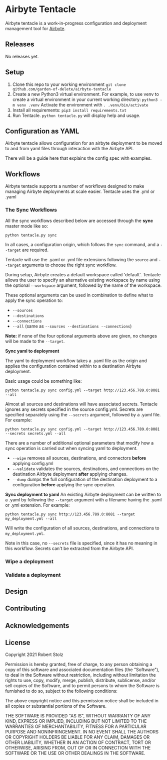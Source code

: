 # Airbyte Tentacle
Airbyte tentacle is a work-in-progress configuration and deployment management tool for [Airbyte](https://github.com/airbytehq/airbyte).

## Releases
No releases yet.

## Setup
1. Clone this repo to your working environment
`git clone github.com/garden-of-delete/airbyte-tentacle`
2. Create a new Python3 virtual environment. For example, to use venv to create a virtual environment in your current working directory:
`python3 -m venv .venv`
Activate the environment with `. .venv/bin/activate`
3. Install all requirements:
`pip3 install requirements.txt`
4. Run Tentacle. `python tentacle.py` will display help and usage.

## Configuration as YAML
Airbyte tentacle allows configuration for an airbyte deployment to be moved to and from yaml files through interaction with the Airbyte API.

There will be a guide here that explains the config spec with examples.

## Workflows
Airbyte tentacle supports a number of workflows designed to make managing Airbyte deployments at scale easier. Tentacle uses the .yml or .yaml

### The Sync Workflows
All the sync workflows described below are accessed through the **sync** master mode like so:

`python tentacle.py sync`

In all cases, a configuration origin, which follows the `sync` command, and a `--target` are required.

Tentacle will use the .yaml or .yml file extensions following the `source` and `--target` arguments to choose the right sync workflow.

During setup, Airbyte creates a default workspace called 'default'. Tentacle allows the user to specify an alternative existing workspace by name using the optional `--workspace` argument, followed by the name of the workspace.

These optional arguments can be used in combination to define what to apply the sync operation to:
- `--sources`
- `--destinations`
- `--connections`
- `--all` (same as `--sources --destinations --connections`)

**Note:** if none of the four optional arguments above are given, no changes will be made to the `--target`.

**Sync yaml to deployment**

The yaml to deployment workflow takes a .yaml file as the origin and applies the configuration contained within to a destination Airbyte deployment.

Basic usage could be something like:

`python tentacle.py sync config.yml --target http://123.456.789.0:8081 --all`

Almost all sources and destinations will have associated secrets. Tentacle ignores any secrets specified in the source config.yml. Secrets are specified separately using the `--secrets` argument, followed by a .yaml file. For example:

`python tentacle.py sync config.yml --target http://123.456.789.0:8081 --secrets secrets.yml --all`

There are a number of additional optional parameters that modify how a sync operation is carried out when syncing yaml to deployment.
- `--wipe` removes all sources, destinations, and connectors **before** applying config.yml
- `--validate` validates the sources, destinations, and connections on the destination Airbyte deployment **after** applying changes.
- `--dump` dumps the full configuration of the destination deployment to a configuration
**before** applying the sync operation.

**Sync deployment to yaml**
An existing Airbyte deployment can be written to a .yaml by following the `--target` argument with a filename having the .yaml or .yml extension. For example:

`python tentacle.py sync http://123.456.789.0:8081 --target my_deployment.yml --all`

Will write the configuration of all sources, destinations, and connections to `my_deployment.yml`.

Note in this case, no `--secrets` file is specified, since it has no meaning in this workflow. Secrets can't be extracted from the Airbyte API.

### Wipe a deployment

### Validate a deployment

## Design

## Contributing

## Acknowledgements

## License
Copyright 2021 Robert Stolz

Permission is hereby granted, free of charge, to any person obtaining a copy of this software and associated documentation files (the "Software"), to deal in the Software without restriction, including without limitation the rights to use, copy, modify, merge, publish, distribute, sublicense, and/or sell copies of the Software, and to permit persons to whom the Software is furnished to do so, subject to the following conditions:

The above copyright notice and this permission notice shall be included in all copies or substantial portions of the Software.

THE SOFTWARE IS PROVIDED "AS IS", WITHOUT WARRANTY OF ANY KIND, EXPRESS OR IMPLIED, INCLUDING BUT NOT LIMITED TO THE WARRANTIES OF MERCHANTABILITY, FITNESS FOR A PARTICULAR PURPOSE AND NONINFRINGEMENT. IN NO EVENT SHALL THE AUTHORS OR COPYRIGHT HOLDERS BE LIABLE FOR ANY CLAIM, DAMAGES OR OTHER LIABILITY, WHETHER IN AN ACTION OF CONTRACT, TORT OR OTHERWISE, ARISING FROM, OUT OF OR IN CONNECTION WITH THE SOFTWARE OR THE USE OR OTHER DEALINGS IN THE SOFTWARE.